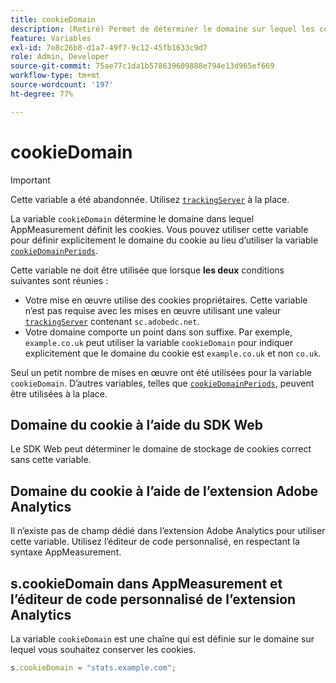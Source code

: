 ```yaml
---
title: cookieDomain
description: (Retiré) Permet de déterminer le domaine sur lequel les cookies doivent être définis.
feature: Variables
exl-id: 7e8c26b8-d1a7-49f7-9c12-45fb1633c9d7
role: Admin, Developer
source-git-commit: 75ae77c1da1b578639609888e794e13d965ef669
workflow-type: tm+mt
source-wordcount: '197'
ht-degree: 77%

---
```


# cookieDomain

>[!IMPORTANT]
>Cette variable a été abandonnée. Utilisez [`trackingServer`](trackingserver.md) à la place.

La variable `cookieDomain` détermine le domaine dans lequel AppMeasurement définit les cookies. Vous pouvez utiliser cette variable pour définir explicitement le domaine du cookie au lieu d’utiliser la variable [`cookieDomainPeriods`](cookiedomainperiods.md).

Cette variable ne doit être utilisée que lorsque **les deux** conditions suivantes sont réunies :

* Votre mise en œuvre utilise des cookies propriétaires. Cette variable n’est pas requise avec les mises en œuvre utilisant une valeur [`trackingServer`](trackingserver.md) contenant `sc.adobedc.net`.
* Votre domaine comporte un point dans son suffixe. Par exemple, `example.co.uk` peut utiliser la variable `cookieDomain` pour indiquer explicitement que le domaine du cookie est `example.co.uk` et non `co.uk`.

Seul un petit nombre de mises en œuvre ont été utilisées pour la variable `cookieDomain`. D’autres variables, telles que [`cookieDomainPeriods`](cookiedomainperiods.md), peuvent être utilisées à la place.

## Domaine du cookie à l’aide du SDK Web

Le SDK Web peut déterminer le domaine de stockage de cookies correct sans cette variable.

## Domaine du cookie à l’aide de l’extension Adobe Analytics

Il n’existe pas de champ dédié dans l’extension Adobe Analytics pour utiliser cette variable. Utilisez l’éditeur de code personnalisé, en respectant la syntaxe AppMeasurement.

## s.cookieDomain dans AppMeasurement et l’éditeur de code personnalisé de l’extension Analytics

La variable `cookieDomain` est une chaîne qui est définie sur le domaine sur lequel vous souhaitez conserver les cookies.

```js
s.cookieDomain = "stats.example.com";
```
